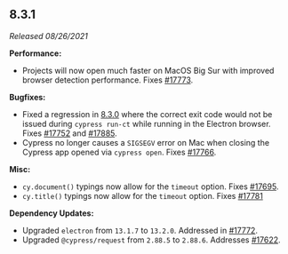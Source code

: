 ## 8.3.1

_Released 08/26/2021_

**Performance:**

- Projects will now open much faster on MacOS Big Sur with improved browser
  detection performance. Fixes
  [#17773](https://github.com/cypress-io/cypress/issues/17773).

**Bugfixes:**

- Fixed a regression in [8.3.0](/guides/references/changelog#8-3-0) where the
  correct exit code would not be issued during `cypress run-ct` while running in
  the Electron browser. Fixes
  [#17752](https://github.com/cypress-io/cypress/issues/17752) and
  [#17885](https://github.com/cypress-io/cypress/issues/17885).
- Cypress no longer causes a `SIGSEGV` error on Mac when closing the Cypress app
  opened via `cypress open`. Fixes
  [#17766](https://github.com/cypress-io/cypress/issues/17766).

**Misc:**

- `cy.document()` typings now allow for the `timeout` option. Fixes
  [#17695](https://github.com/cypress-io/cypress/issues/17695).
- `cy.title()` typings now allow for the `timeout` option. Fixes
  [#17781](https://github.com/cypress-io/cypress/issues/17781)

**Dependency Updates:**

- Upgraded `electron` from `13.1.7` to `13.2.0`. Addressed in
  [#17772](https://github.com/cypress-io/cypress/pull/17772).
- Upgraded `@cypress/request` from `2.88.5` to `2.88.6`. Addresses
  [#17622](https://github.com/cypress-io/cypress/pull/17622).
